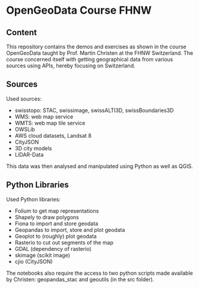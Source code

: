 # OpenGeoData Course FHNW

## Content

This repository contains the demos and exercises as shown in the course OpenGeoData taught by Prof. Martin Christen at the FHNW Switzerland.
The course concerned itself with getting geographical data from various sources using APIs, hereby focusing on Switzerland.

## Sources

Used sources:
- swisstopo: STAC, swissimage, swissALTI3D, swissBoundaries3D
- WMS: web map service
- WMTS: web map tile service
- OWSLib
- AWS cloud datasets, Landsat 8
- CityJSON
- 3D city models
- LiDAR-Data

This data was then analysed and manipulated using Python as well as QGIS.

## Python Libraries

Used Python libraries:
- Folium to get map representations
- Shapely to draw polygons
- Fiona to import and store geodata
- Geopandas to import, store and plot geodata
- Geoplot to (roughly) plot geodata
- Rasterio to cut out segments of the map 
- GDAL (dependency of rasterio)
- skimage (scikit image)
- cjio (CityJSON)

The notebooks also require the access to two python scripts made available by Christen: geopandas_stac and geoutils (in the src folder).
